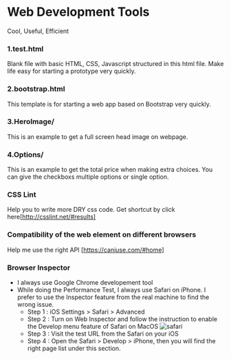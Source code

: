 # Web Development Tools
Cool, Useful, Efficient

### 1.test.html
Blank file with basic HTML, CSS, Javascript structured in this html file. Make life easy for starting a prototype very quickly.

### 2.bootstrap.html
This template is for starting a web app based on Bootstrap very quickly.

### 3.HeroImage/
This is an example to get a full screen head image on webpage.

### 4.Options/
This is an example to get the total price when making extra choices. You can give the checkboxs multiple options or single option.

### CSS Lint
Help you to write more DRY css code. Get shortcut by click here[http://csslint.net/#results]

### Compatibility of the web element on different browsers
Help me use the right API [https://caniuse.com/#home]

### Browser Inspector
- I always use Google Chrome developement tool
- While doing the Performance Test, I always use Safari on iPhone. I prefer to use the Inspector feature from the real machine to find the wrong issue.
  * Step 1 : iOS Settings > Safari > Advanced
  * Step 2 : Turn on Web Inspector and follow the instruction to enable the Develop menu feature of Safari on MacOS
    ![safari](https://user-images.githubusercontent.com/2945947/61143009-1b858000-a49f-11e9-80d2-6e5f59a5a54b.jpg)
  * Step 3 : Visit the test URL from the Safari on your iOS
  * Step 4 : Open the Safari > Develop > iPhone, then you will find the right page list under this section.
